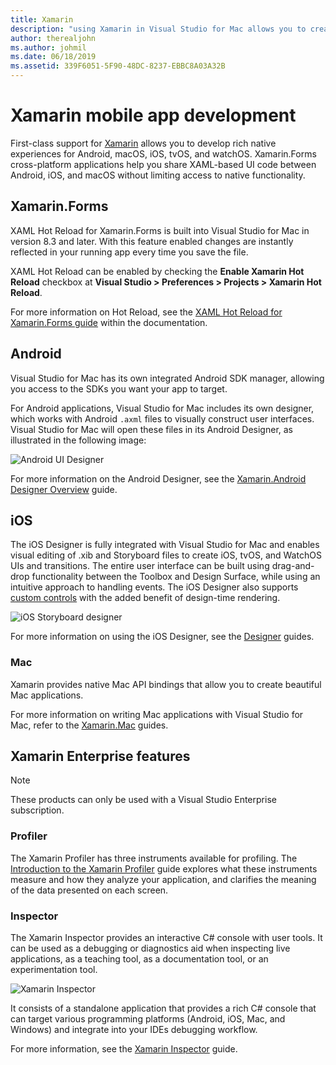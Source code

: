 ```yaml
---
title: Xamarin
description: "using Xamarin in Visual Studio for Mac allows you to create cross platform applications targeting iOS, Mac, Android, tvOS, and watchOS "
author: therealjohn
ms.author: johmil
ms.date: 06/18/2019
ms.assetid: 339F6051-5F90-48DC-8237-EBBC8A03A32B
---
```


# Xamarin mobile app development

First-class support for [Xamarin](/xamarin) allows you to develop rich native experiences for Android, macOS, iOS, tvOS, and watchOS. Xamarin.Forms cross-platform applications help you share XAML-based UI code between Android, iOS, and macOS without limiting access to native functionality.

## Xamarin.Forms

XAML Hot Reload for Xamarin.Forms is built into Visual Studio for Mac in version 8.3 and later. With this feature enabled changes are instantly reflected in your running app every time you save the file.

XAML Hot Reload can be enabled by checking the **Enable Xamarin Hot Reload** checkbox at **Visual Studio > Preferences > Projects > Xamarin Hot Reload**.

For more information on Hot Reload, see the [XAML Hot Reload for Xamarin.Forms guide](https://docs.microsoft.com/en-us/xamarin/xamarin-forms/xaml/hot-reload) within the documentation.

## Android

Visual Studio for Mac has its own integrated Android SDK manager, allowing you access to the SDKs you want your app to target.

For Android applications, Visual Studio for Mac includes its own designer, which works with Android `.axml` files to
visually construct user interfaces. Visual Studio for Mac will open these files in its Android Designer, as illustrated in the following image:

![Android UI Designer](media/intro-image31.png)

For more information on the Android Designer, see the [Xamarin.Android Designer Overview](/xamarin/android/user-interface/android-designer/index) guide.

## iOS

The iOS Designer is fully integrated with Visual Studio for Mac and enables visual editing of .xib and Storyboard files to create iOS, tvOS, and WatchOS UIs and transitions. The entire user interface can be built using drag-and-drop functionality between the Toolbox and Design Surface, while using an intuitive approach to handling events. The iOS Designer also supports [custom controls](/xamarin/ios/user-interface/designer/ios-designable-controls-overview) with the added benefit of design-time rendering.

![iOS Storyboard designer](media/intro-image30.png)

For more information on using the iOS Designer, see the [Designer](https://docs.microsoft.com/xamarin/ios/user-interface/designer/?tabs=macos) guides.

### Mac

Xamarin provides native Mac API bindings that allow you to create beautiful Mac applications.

For more information on writing Mac applications with Visual Studio for Mac, refer to the [Xamarin.Mac](/xamarin/mac/get-started/index) guides.

## Xamarin Enterprise features

> [!Note]
> These products can only be used with a Visual Studio Enterprise subscription.

### Profiler

The Xamarin Profiler has three instruments available for profiling. The [Introduction to the Xamarin Profiler](/xamarin/tools/profiler/index?tabs=macos) guide explores what these instruments measure and how they analyze your application, and clarifies the meaning of the data presented on each screen.

### Inspector

The Xamarin Inspector provides an interactive C# console with user tools. It can be used as a debugging or diagnostics aid when inspecting live applications, as a teaching tool, as a documentation tool, or an experimentation tool.

![Xamarin Inspector](media/intro-inspector.png)

It consists of a standalone application that provides a rich C# console that can target various programming platforms (Android, iOS, Mac, and Windows) and integrate into your IDEs debugging workflow.

For more information, see the [Xamarin Inspector](/xamarin/tools/inspector/) guide.